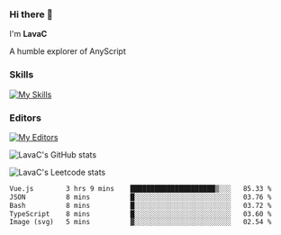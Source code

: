 ### Hi there 👋
I'm **LavaC**

A humble explorer of AnyScript

### Skills
[![My Skills](https://skillicons.dev/icons?i=js,ts,vue,nodejs,nuxtjs,astro,solidjs,tailwind)](https://skillicons.dev)

### Editors
[![My Editors](https://skillicons.dev/icons?i=neovim,vscode)](https://skillicons.dev)

![LavaC's GitHub stats](https://github-readme-stats.vercel.app/api?username=LavaCxx&show_icons=true&theme=synthwave)

![LavaC's Leetcode stats](https://leetcard.jacoblin.cool/LavaC?theme=nord&font=Amiko&ext=activity&site=cn)

<!--START_SECTION:waka-->

```txt
Vue.js        3 hrs 9 mins    █████████████████████▒░░░   85.33 %
JSON          8 mins          █░░░░░░░░░░░░░░░░░░░░░░░░   03.76 %
Bash          8 mins          █░░░░░░░░░░░░░░░░░░░░░░░░   03.72 %
TypeScript    8 mins          █░░░░░░░░░░░░░░░░░░░░░░░░   03.60 %
Image (svg)   5 mins          ▓░░░░░░░░░░░░░░░░░░░░░░░░   02.54 %
```

<!--END_SECTION:waka-->
